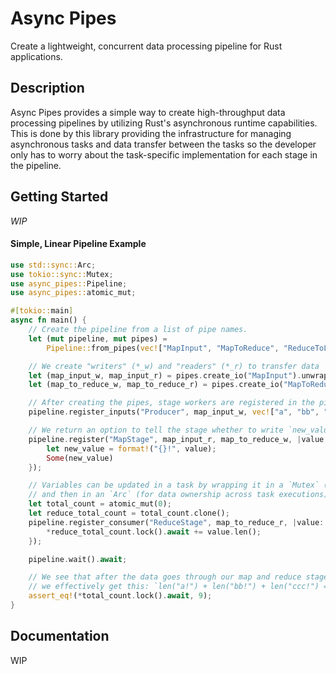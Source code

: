 # Async Pipes

Create a lightweight, concurrent data processing pipeline for Rust applications.

## Description

Async Pipes provides a simple way to create high-throughput data processing pipelines by utilizing Rust's
asynchronous runtime capabilities. This is done by this library providing the infrastructure for managing
asynchronous tasks and data transfer between the tasks so the developer only has to worry about the task-specific
implementation for each stage in the pipeline.

## Getting Started

_WIP_

#### Simple, Linear Pipeline Example

```rust
use std::sync::Arc;
use tokio::sync::Mutex;
use async_pipes::Pipeline;
use async_pipes::atomic_mut;

#[tokio::main]
async fn main() {
    // Create the pipeline from a list of pipe names.
    let (mut pipeline, mut pipes) =
        Pipeline::from_pipes(vec!["MapInput", "MapToReduce", "ReduceToLog"]);

    // We create "writers" (*_w) and "readers" (*_r) to transfer data
    let (map_input_w, map_input_r) = pipes.create_io("MapInput").unwrap();
    let (map_to_reduce_w, map_to_reduce_r) = pipes.create_io("MapToReduce").unwrap();

    // After creating the pipes, stage workers are registered in the pipeline.
    pipeline.register_inputs("Producer", map_input_w, vec!["a", "bb", "ccc"]);

    // We return an option to tell the stage whether to write `new_value` to the pipe or ignore it.
    pipeline.register("MapStage", map_input_r, map_to_reduce_w, |value: &'static str| async move {
        let new_value = format!("{}!", value);
        Some(new_value)
    });

    // Variables can be updated in a task by wrapping it in a `Mutex` (to make it mutable)
    // and then in an `Arc` (for data ownership across task executions).
    let total_count = atomic_mut(0);
    let reduce_total_count = total_count.clone();
    pipeline.register_consumer("ReduceStage", map_to_reduce_r, |value: String| async move {
        *reduce_total_count.lock().await += value.len();
    });

    pipeline.wait().await;

    // We see that after the data goes through our map and reduce stages,
    // we effectively get this: `len("a!") + len("bb!") + len("ccc!") = 9`
    assert_eq!(*total_count.lock().await, 9);
}
```

## Documentation

WIP
